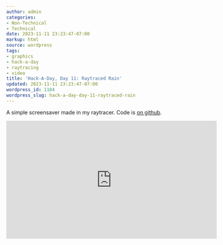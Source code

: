 ```yaml
---
author: admin
categories:
- Non-Technical
- Technical
date: 2023-11-11 23:23:47-07:00
markup: html
source: wordpress
tags:
- graphics
- hack-a-day
- raytracing
- video
title: 'Hack-A-Day, Day 11: Raytraced Rain'
updated: 2023-11-11 23:23:47-07:00
wordpress_id: 1184
wordpress_slug: hack-a-day-day-11-raytraced-rain
---
```

A simple screensaver made in my raytracer. Code is [on github](https://github.com/za3k/ha3k-11-raytracer-rain).

<iframe allow="accelerometer; autoplay; clipboard-write; encrypted-media; gyroscope; picture-in-picture; web-share" allowfullscreen="" frameborder="0" height="315" src="https://www.youtube.com/embed/FewtsNn8dg0?si=tcTHe0v4WhGp_lkW" title="YouTube video player" width="560"></iframe>
